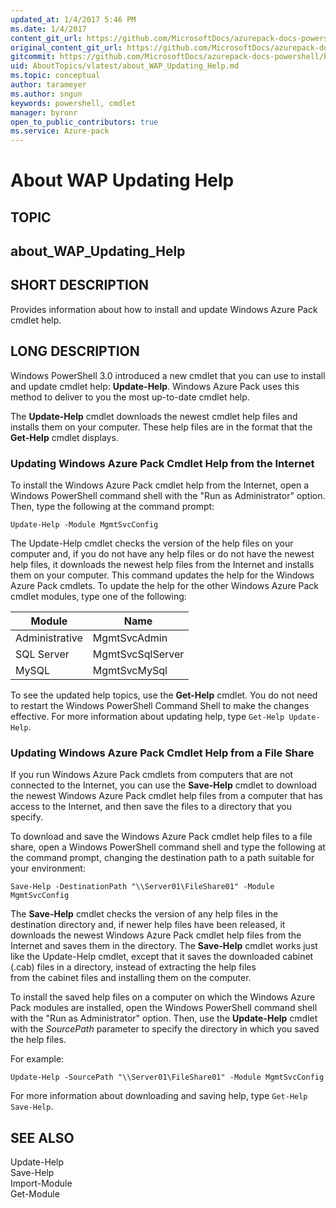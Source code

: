 ```yaml
---
updated_at: 1/4/2017 5:46 PM
ms.date: 1/4/2017
content_git_url: https://github.com/MicrosoftDocs/azurepack-docs-powershell/blob/live/AzurePack-cmdlets/AboutTopics/vlatest/about_WAP_Updating_Help.md
original_content_git_url: https://github.com/MicrosoftDocs/azurepack-docs-powershell/blob/live/AzurePack-cmdlets/AboutTopics/vlatest/about_WAP_Updating_Help.md
gitcommit: https://github.com/MicrosoftDocs/azurepack-docs-powershell/blob/0c908e8e59e9117b8d005c77cdc9c14fd4cd0e9f/AzurePack-cmdlets/AboutTopics/vlatest/about_WAP_Updating_Help.md
uid: AboutTopics/vlatest/about_WAP_Updating_Help.md
ms.topic: conceptual
author: tarameyer
ms.author: sngun
keywords: powershell, cmdlet
manager: byronr
open_to_public_contributors: true
ms.service: Azure-pack
---
```


# About WAP Updating Help

## TOPIC 
## about_WAP_Updating_Help  
  
## SHORT DESCRIPTION  
Provides information about how to install and update Windows Azure Pack cmdlet help.  
  
## LONG DESCRIPTION  
Windows PowerShell 3.0 introduced a new cmdlet that you can use to install and update cmdlet help: **Update-Help**. 
Windows Azure Pack uses this method to deliver to you the most up-to-date cmdlet help.  
  
The **Update-Help** cmdlet downloads the newest cmdlet help files and installs them on your computer. 
These help files are in the format that the **Get-Help** cmdlet displays.   
  
### Updating Windows Azure Pack Cmdlet Help from the Internet  
  
To install the Windows Azure Pack cmdlet help from the Internet, open a Windows PowerShell command shell with the "Run as Administrator" option. 
Then, type the following at the command prompt:  
  
`Update-Help -Module MgmtSvcConfig`
  
The Update-Help cmdlet checks the version of the help files on your computer and, if you do not have any help files or do not have the newest help files, it downloads the newest help files from the Internet and installs them on your computer. 
This command updates the help for the Windows Azure Pack cmdlets. 
To update the help for the other Windows Azure Pack cmdlet modules, type one of the following: 

Module | Name
------ | ----
Administrative | MgmtSvcAdmin  
SQL Server | MgmtSvcSqlServer  
MySQL | MgmtSvcMySql  
  
To see the updated help topics, use the **Get-Help** cmdlet. 
You do not need to restart the Windows PowerShell Command Shell to make the changes effective.
For more information about updating help, type `Get-Help Update-Help`.  
  
### Updating Windows Azure Pack Cmdlet Help from a File Share  
  
If you run Windows Azure Pack cmdlets from computers that are not connected to the Internet, you can use the **Save-Help** cmdlet to download the newest Windows Azure Pack cmdlet help files from a computer that has access to the Internet, and then save the files to a directory that you specify. 

To download and save the Windows Azure Pack cmdlet help files to a file share, open a Windows PowerShell command shell and type the following at the command prompt, changing the destination path to a path suitable for your environment:   

``` 
Save-Help -DestinationPath "\\Server01\FileShare01" -Module MgmtSvcConfig  
```

The **Save-Help** cmdlet checks the version of any help files in the destination directory and, if newer help files have been released, it downloads the newest Windows Azure Pack cmdlet help files from the Internet and saves them in the directory. 
The **Save-Help** cmdlet works just like the Update-Help cmdlet, except that it saves the downloaded cabinet (.cab) files in a directory, instead of extracting the help files  
from the cabinet files and installing them on the computer.  
  
To install the saved help files on a computer on which the Windows Azure Pack modules are installed, open the Windows PowerShell command shell with the "Run as Administrator" option. 
Then, use the **Update-Help** cmdlet with the *SourcePath* parameter to specify the directory in which you saved the help files. 

For example:  
```  
Update-Help -SourcePath "\\Server01\FileShare01" -Module MgmtSvcConfig  
```
  
For more information about downloading and saving help, type `Get-Help   
Save-Help`.  
  
## SEE ALSO  
Update-Help  
Save-Help  
Import-Module  
Get-Module
